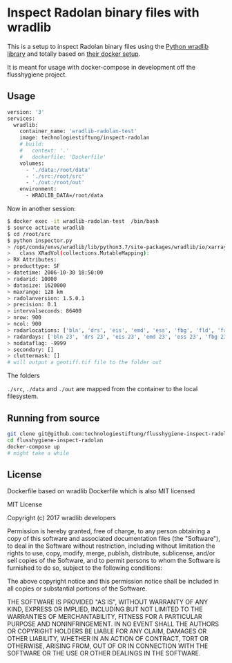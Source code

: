 # Inspect Radolan binary files with wradlib

This is a setup to inspect Radolan binary files using the [Python wradlib library](https://docs.wradlib.org/en/stable/index.html) and totally based on [their docker setup](https://github.com/wradlib/wradlib-docker).  

It is meant for usage with docker-compose in development off the flusshygiene project.  


## Usage

```Dockerfile
version: '3'
services:
  wradlib:
    container_name: 'wradlib-radolan-test'
    image: technologiestiftung/inspect-radolan
    # build:
    #   context: '.'
    #   dockerfile: 'Dockerfile'
    volumes:
      - './data:/root/data'
      - './src:/root/src'
      - './out:/root/out'
    environment:
      - WRADLIB_DATA=/root/data
```

Now in another session:  

```bash
$ docker exec -it wradlib-radolan-test  /bin/bash
$ source activate wradlib
$ cd /root/src
$ python inspector.py
> /opt/conda/envs/wradlib/lib/python3.7/site-packages/wradlib/io/xarray.py:951: DeprecationWarning: Using or importing the ABCs from 'collections' instead of from 'collections.abc' is deprecated, and in 3.8 it will stop working
>   class XRadVol(collections.MutableMapping):
> RX Attributes:
> producttype: SF
> datetime: 2006-10-30 18:50:00
> radarid: 10000
> datasize: 1620000
> maxrange: 128 km
> radolanversion: 1.5.0.1
> precision: 0.1
> intervalseconds: 86400
> nrow: 900
> ncol: 900
> radarlocations: ['bln', 'drs', 'eis', 'emd', 'ess', 'fbg', 'fld', 'fra', 'ham', 'han', 'muc', 'neu', 'nhb', 'ros', 'tur', 'umd']
> radardays: ['bln 23', 'drs 23', 'eis 23', 'emd 23', 'ess 23', 'fbg 23', 'fld 23', 'fra 23', 'ham 23', 'han 23', 'muc 23', 'neu 23', 'nhb 23', 'ros 23', 'tur 23', 'umd 23']
> nodataflag: -9999
> secondary: []
> cluttermask: []
# will output a geotiff.tif file to the folder out
```

The folders 

`./src`, `./data` and `./out` are mapped from the container to the local filesystem.

## Running from source


```bash
git clone git@github.com:technologiestiftung/flusshygiene-inspect-radolan.git
cd flusshygiene-inspect-radolan
docker-compose up
# might take a while
```

## License

Dockerfile based on wradlib Dockerfile which is also MIT licensed

MIT License

Copyright (c) 2017 wradlib developers

Permission is hereby granted, free of charge, to any person obtaining a copy
of this software and associated documentation files (the "Software"), to deal
in the Software without restriction, including without limitation the rights
to use, copy, modify, merge, publish, distribute, sublicense, and/or sell
copies of the Software, and to permit persons to whom the Software is
furnished to do so, subject to the following conditions:

The above copyright notice and this permission notice shall be included in all
copies or substantial portions of the Software.

THE SOFTWARE IS PROVIDED "AS IS", WITHOUT WARRANTY OF ANY KIND, EXPRESS OR
IMPLIED, INCLUDING BUT NOT LIMITED TO THE WARRANTIES OF MERCHANTABILITY,
FITNESS FOR A PARTICULAR PURPOSE AND NONINFRINGEMENT. IN NO EVENT SHALL THE
AUTHORS OR COPYRIGHT HOLDERS BE LIABLE FOR ANY CLAIM, DAMAGES OR OTHER
LIABILITY, WHETHER IN AN ACTION OF CONTRACT, TORT OR OTHERWISE, ARISING FROM,
OUT OF OR IN CONNECTION WITH THE SOFTWARE OR THE USE OR OTHER DEALINGS IN THE
SOFTWARE.
